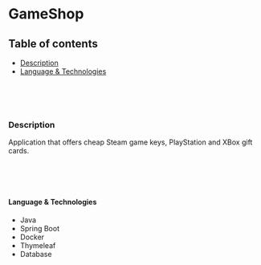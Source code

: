 # GameShop

## Table of contents

- [Description](#Description)
- [Language & Technologies](#Language&Technologies)

<br />
<br />
<br />
<a name="Description"/>

### Description

Application that offers cheap Steam game keys, PlayStation and XBox gift cards.


<br />
<br />
<br />
<a name="Language&Technologies"/>

#### Language & Technologies

- Java
- Spring Boot
- Docker
- Thymeleaf
- Database

